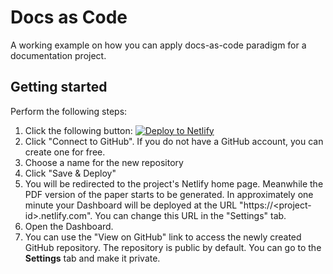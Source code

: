 # Docs as Code
A working example on how you can apply docs-as-code paradigm for a documentation project.

## Getting started

Perform the following steps:

1. Click the following button: [![Deploy to Netlify](https://www.netlify.com/img/deploy/button.svg)](https://app.netlify.com/start/deploy?repository=https://github.com/AlexJitianu/docs-as-code)
2. Click "Connect to GitHub". If you do not have a GitHub account, you can create one for free.
3. Choose a name for the new repository
4. Click "Save & Deploy"
5. You will be redirected to the project's Netlify home page. Meanwhile the PDF version of the paper starts to be generated. In approximately one minute your Dashboard will be deployed at the URL "https://\<project-id\>.netlify.com". You can change this URL in the "Settings" tab.
6. Open the Dashboard.
7. You can use the "View on GitHub" link to access the newly created GitHub repository. The repository is public by default. You can go to the **Settings** tab and make it private.


